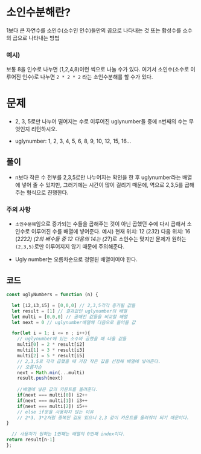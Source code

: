 # 소인수분해란?
1보다 큰 자연수를 소인수(소수인 인수)들만의 곱으로 나타내는 것 또는 합성수를 소수의 곱으로 나타내는 방법 
### 예시)
보통 8을 인수로 나누면 (1,2,4,8)이런 씩으로 나눌 수가 있다. 여기서 소인수(소수로 이루어진 인수)로 나누면 `2 * 2 * 2` 라는 소인수분해를 할 수가 있다.


# 문제 
- 2, 3, 5로만 나누어 떨어지는 수로 이루어진 uglynumber들 중에 n번째의 수는 무엇인지 리턴하시오.

- uglynumber: 1, 2, 3, 4, 5, 6, 8, 9, 10, 12, 15, 16...

## 풀이
- n보다 작은 수 전부를 2,3,5로만 나누어지는 확인을 한 후 uglynumber라는 배열에 넣어 줄 수 있지만, 그러기에는 시간이 많이 걸리기 때문에, 역으로 2,3,5를 곱해주는 형식으로 진행한다.

### 주의 사항
- `소인수분해`임으로 증가되는 수들을 곱해주는 것이 아닌 곱했던 수에 다시 곱해서 소인수로 이루어진 수를 배열에 넣어준다.
예시)
현재 위치: 12 (2*3*2) 
다음 위치: 16 (2*2*2*2)
(2의 배수들 중 12 다음의 14는 (2*7)로 소인수는 맞지만 문제가 원하는 `(2,3,5)`로만 이루어지지 않기 때문에 주의해준다.

- Ugly number는 오름차순으로 정렬된 배열이여야 한다.

## 코드
```js
const uglyNumbers = function (n) {

  let [i2,i3,i5] = [0,0,0] // 2,3,5각각 증가될 값들
  let result = [1] // 결과값인 uglynumber의 배열
  let multi = [0,0,0] // 곱해진 값들을 비교할 배열
  let next = 0 // uglynumber배열에 다음으로 들어올 값

  for(let i = 1; i <= n ; i++){
    // uglynumber에 있는 소수와 곱했을 때 나올 값들
    multi[0] = 2 * result[i2]  
    multi[1] = 3 * result[i3]
    multi[2] = 5 * result[i5]
 	// 2,3,5로 각각 곱했을 때 가장 작은 값을 선정해 배열에 넣어준다.
	// 오름차순
 	next = Math.min(...multi)
  	result.push(next)
    
	//배열에 넣은 값의 카운트를 올려준다.
	if(next === multi[0]) i2++
  	if(next === multi[1]) i3++
  	if(next === multi[2]) i5++
    // else if문을 사용하지 않는 이유
	// 2*3, 3*2처럼 중복된 값도 있으니 2,3 같이 카운트를 올려줘야 되기 때문이다.
}

  // 사용자가 원하는 1번째는 배열의 0번째 index이다.
return result[n-1]
};

```
